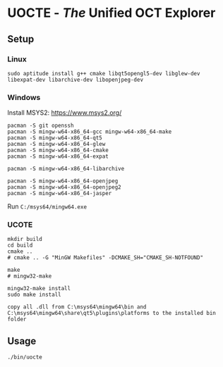 UOCTE - _The_ Unified OCT Explorer
==================================

Setup
-----

### Linux

```
sudo aptitude install g++ cmake libqt5opengl5-dev libglew-dev libexpat-dev libarchive-dev libopenjpeg-dev
```


### Windows

Install MSYS2: https://www.msys2.org/

```
pacman -S git openssh
pacman -S mingw-w64-x86_64-gcc mingw-w64-x86_64-make
pacman -S mingw-w64-x86_64-qt5
pacman -S mingw-w64-x86_64-glew
pacman -S mingw-w64-x86_64-cmake
pacman -S mingw-w64-x86_64-expat
```

```
pacman -S mingw-w64-x86_64-libarchive
```

```
pacman -S mingw-w64-x86_64-openjpeg
pacman -S mingw-w64-x86_64-openjpeg2
pacman -S mingw-w64-x86_64-jasper
```

Run `C:/msys64/mingw64.exe`


### UCOTE

```
mkdir build
cd build
cmake ..
# cmake .. -G "MinGW Makefiles" -DCMAKE_SH="CMAKE_SH-NOTFOUND"
```

```
make
# mingw32-make
```

```
mingw32-make install
sudo make install
```


```
copy all .dll from C:\msys64\mingw64\bin and C:\msys64\mingw64\share\qt5\plugins\platforms to the installed bin folder 
```

Usage
-----

```
./bin/uocte
```


